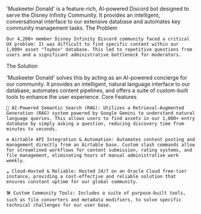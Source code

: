 'Muskeeter Donald' is a feature-rich, AI-powered Discord bot designed to serve the Disney Infinity Community. It provides an intelligent, conversational interface to our extensive database and automates key community management tasks.
The Problem

    Our 4,200+ member Disney Infinity Discord community faced a critical UX problem: It was difficult to find specific content within our 1,000+ asset "Toybox" database. This led to repetitive questions from users and a significant administrative bottleneck for moderators.

The Solution

'Muskeeter Donald' solves this by acting as an AI-powered concierge for our community. It provides an intelligent, natural language interface to our database, automates content pipelines, and offers a suite of custom-built tools to enhance the user experience.
Core Features

    🤖 AI-Powered Semantic Search (RAG): Utilizes a Retrieval-Augmented Generation (RAG) system powered by Google Gemini to understand natural language queries. This allows users to find assets in our 1,000+ entry database by simply asking a question, reducing discovery time from minutes to seconds.

    ⚙️ Airtable API Integration & Automation: Automates content posting and management directly from an Airtable base. Custom slash commands allow for streamlined workflows for content submission, rating systems, and file management, eliminating hours of manual administrative work weekly.

    ☁️ Cloud-Hosted & Reliable: Hosted 24/7 on an Oracle Cloud free-tier instance, providing a cost-effective and reliable solution that ensures constant uptime for our global community.

    🛠️ Custom Community Tools: Includes a suite of purpose-built tools, such as file converters and metadata modifiers, to solve specific technical challenges for our user base.
